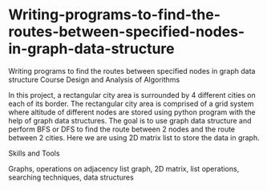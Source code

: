# Writing-programs-to-find-the-routes-between-specified-nodes-in-graph-data-structure
Writing programs to find the routes between specified nodes in graph data structure
Course Design and Analysis of Algorithms

In this project, a rectangular city area is surrounded by 4 different cities on each of its border. The rectangular city area is comprised of a grid system where altitude of different nodes are stored using python program with the help of graph data structures. The goal is to use graph data structure and perform BFS or DFS to find the route between 2 nodes and the route between 2 cities. Here we are using 2D matrix list to store the data in graph.

Skills and Tools

Graphs, operations on adjacency list graph, 2D matrix, list operations, searching techniques, data structures

